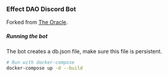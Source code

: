 ### Effect DAO Discord Bot
Forked from <a href="https://github.com/bommels/TheOracle">The Oracle</a>.

##### Running the bot
The bot creates a db.json file, make sure this file is persistent. 

```bash
# Run with docker-compose
docker-compose up -d --build
```
